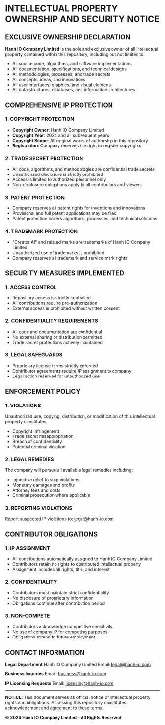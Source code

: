 # INTELLECTUAL PROPERTY OWNERSHIP AND SECURITY NOTICE

## EXCLUSIVE OWNERSHIP DECLARATION

**Hanh IO Company Limited** is the sole and exclusive owner of all intellectual property contained within this repository, including but not limited to:

- All source code, algorithms, and software implementations
- All documentation, specifications, and technical designs  
- All methodologies, processes, and trade secrets
- All concepts, ideas, and innovations
- All user interfaces, graphics, and visual elements
- All data structures, databases, and information architectures

## COMPREHENSIVE IP PROTECTION

### 1. COPYRIGHT PROTECTION
- **Copyright Owner**: Hanh IO Company Limited
- **Copyright Year**: 2024 and all subsequent years
- **Copyright Scope**: All original works of authorship in this repository
- **Registration**: Company reserves the right to register copyrights

### 2. TRADE SECRET PROTECTION
- All code, algorithms, and methodologies are confidential trade secrets
- Unauthorized disclosure is strictly prohibited
- Access is limited to authorized personnel only
- Non-disclosure obligations apply to all contributors and viewers

### 3. PATENT PROTECTION
- Company reserves all patent rights for inventions and innovations
- Provisional and full patent applications may be filed
- Patent protection covers algorithms, processes, and technical solutions

### 4. TRADEMARK PROTECTION
- "Creator AI" and related marks are trademarks of Hanh IO Company Limited
- Unauthorized use of trademarks is prohibited
- Company reserves all trademark and service mark rights

## SECURITY MEASURES IMPLEMENTED

### 1. ACCESS CONTROL
- Repository access is strictly controlled
- All contributions require pre-authorization
- External access is prohibited without written consent

### 2. CONFIDENTIALITY REQUIREMENTS
- All code and documentation are confidential
- No external sharing or distribution permitted
- Trade secret protections actively maintained

### 3. LEGAL SAFEGUARDS
- Proprietary license terms strictly enforced
- Contributor agreements require IP assignment to company
- Legal action reserved for unauthorized use

## ENFORCEMENT POLICY

### 1. VIOLATIONS
Unauthorized use, copying, distribution, or modification of this intellectual property constitutes:
- Copyright infringement
- Trade secret misappropriation  
- Breach of confidentiality
- Potential criminal violation

### 2. LEGAL REMEDIES
The company will pursue all available legal remedies including:
- Injunctive relief to stop violations
- Monetary damages and profits
- Attorney fees and costs
- Criminal prosecution where applicable

### 3. REPORTING VIOLATIONS
Report suspected IP violations to: legal@hanh-io.com

## CONTRIBUTOR OBLIGATIONS

### 1. IP ASSIGNMENT
- All contributions automatically assigned to Hanh IO Company Limited
- Contributors retain no rights to contributed intellectual property
- Assignment includes all rights, title, and interest

### 2. CONFIDENTIALITY
- Contributors must maintain strict confidentiality
- No disclosure of proprietary information
- Obligations continue after contribution period

### 3. NON-COMPETE
- Contributors acknowledge competitive sensitivity
- No use of company IP for competing purposes
- Obligations extend to future employment

## CONTACT INFORMATION

**Legal Department**
Hanh IO Company Limited
Email: legal@hanh-io.com

**Business Inquiries**
Email: business@hanh-io.com

**IP Licensing Requests**
Email: licensing@hanh-io.com

---

**NOTICE**: This document serves as official notice of intellectual property rights and obligations. Accessing this repository constitutes acknowledgment and agreement to these terms.

**© 2024 Hanh IO Company Limited - All Rights Reserved**